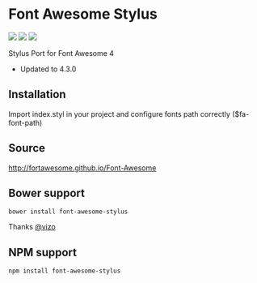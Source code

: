 Font Awesome Stylus
===================
<p align="left">
  <a href="https://www.npmjs.com/package/font-awesome-stylus"><img src="https://img.shields.io/npm/v/font-awesome-stylus.svg?style=flat-square"></a>
  <a href="http://bower.io/search/?q=font-awesome-stylus"><img src="https://img.shields.io/bower/v/font-awesome-stylus.svg?style=flat-square"></a>
  <a href="https://github.com/raulghm/font-awesome-stylus/stargazers"><img src="http://img.shields.io/npm/dm/font-awesome-stylus.svg?style=flat-square"></a>
</p>


Stylus Port for Font Awesome 4

* Updated to 4.3.0

## Installation
Import index.styl in your project and configure fonts path correctly ($fa-font-path)

## Source
http://fortawesome.github.io/Font-Awesome

## Bower support

    bower install font-awesome-stylus

Thanks [@vizo](https://github.com/vizo)


## NPM support

    npm install font-awesome-stylus
